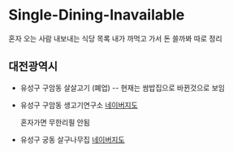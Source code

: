 # Single-Dining-Inavailable
혼자 오는 사람 내보내는 식당 목록 내가 까먹고 가서 돈 쓸까봐 따로 정리

## 대전광역시

* 유성구 구암동 살살고기 (폐업) -- 현재는 쌈밥집으로 바뀐것으로 보임
* 유성구 구암동 생고기연구소 [네이버지도](https://map.naver.com/v5/entry/place/1339629452?c=14175203.7787946,4349297.2227130,16,0,0,0,dha&placePath=%2Fhome%3Fentry=plt)
  
  혼자가면 무한리필 안됨
  
* 유성구 궁동 살구나무집 [네이버지도](https://map.naver.com/v5/search/%EC%82%B4%EA%B5%AC%EB%82%98%EB%AC%B4%EC%A7%91/place/1495831029?placePath=%3Fentry%253Dpll&c=14175789.9538373,4350352.9136993,17,0,0,0,dh)
